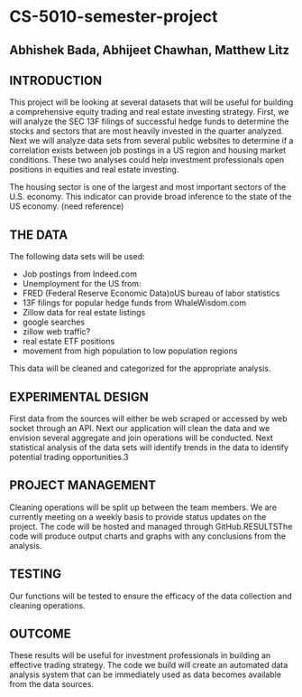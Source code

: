 # CS-5010-semester-project
## Abhishek Bada, Abhijeet Chawhan, Matthew Litz

## INTRODUCTION
This project will be looking at several datasets that will be useful for building a comprehensive equity trading and real estate investing strategy.  First, we will analyze the SEC 13F filings of successful hedge funds to determine the stocks and sectors that are most heavily invested in the quarter analyzed.  Next we will analyze data sets from several public websites to determine if a correlation exists between job postings in a US region and housing market conditions.  These two analyses could help investment professionals open positions in equities and real estate investing.

The housing sector is one of the largest and most important sectors of the U.S. economy.  This indicator can provide broad inference to the state of the US economy. (need reference)

## THE DATA
The following data sets will be used:
* Job postings from Indeed.com
* Unemployment for the US from: 
* FRED (Federal Reserve Economic Data)oUS bureau of labor statistics 
* 13F filings for popular hedge funds from WhaleWisdom.com
* Zillow data for real estate listings
* google searches
* zillow web traffic?
* real estate ETF positions
* movement from high population to low population regions

This data will be cleaned and categorized for the appropriate analysis.

## EXPERIMENTAL DESIGN
First data from the sources will either be web scraped or accessed by web socket through an API.  Next our application will clean the data and we envision several aggregate and join operations will be conducted.  Next statistical analysis of the data sets will identify trends in the data to identify potential trading opportunities.3

## PROJECT MANAGEMENT
Cleaning operations will be split up between the team members.  We are currently meeting on a weekly basis to provide status updates on the project.  The code will be hosted and managed through GitHub.RESULTSThe code will produce output charts and graphs with any conclusions from the analysis.  

## TESTING
Our functions will be tested to ensure the efficacy of the data collection and cleaning operations.

## OUTCOME
These results will be useful for investment professionals in building an effective trading strategy.  The code we build will create an automated data analysis system that can be immediately used as data becomes available from the data sources.
